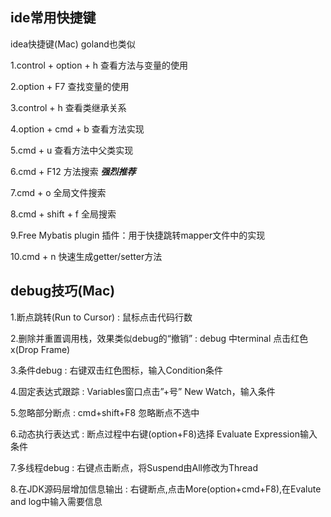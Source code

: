 ## ide常用快捷键
idea快捷键(Mac) goland也类似

1.control + option + h 查看方法与变量的使用

2.option + F7 查找变量的使用

3.control + h 查看类继承关系

4.option + cmd + b  查看方法实现

5.cmd + u 查看方法中父类实现

6.cmd + F12 方法搜索 ***强烈推荐***

7.cmd + o 全局文件搜索

8.cmd + shift + f 全局搜索

9.Free Mybatis plugin 插件：用于快捷跳转mapper文件中的实现

10.cmd + n 快速生成getter/setter方法

## debug技巧(Mac)

1.断点跳转(Run to Cursor) : 鼠标点击代码行数

2.删除并重置调用栈，效果类似debug的“撤销” : debug 中terminal 点击红色x(Drop Frame)

3.条件debug : 右键双击红色图标，输入Condition条件

4.固定表达式跟踪 : Variables窗口点击”+号” New Watch，输入条件

5.忽略部分断点 : cmd+shift+F8 忽略断点不选中

6.动态执行表达式 : 断点过程中右键(option+F8)选择 Evaluate Expression输入条件

7.多线程debug : 右键点击断点，将Suspend由All修改为Thread

8.在JDK源码层增加信息输出 : 右键断点,点击More(option+cmd+F8),在Evalute and log中输入需要信息


